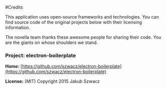 #Credits

This application uses open-source frameworks and technologies. You can find source code of the original projects below with their licensing information.

The novella team thanks these awesome people for sharing their code.  You are the giants on whose shoulders we stand.

### Project: electron-boilerplate

**Home:** [https://github.com/szwacz/electron-boilerplate](https://github.com/szwacz/electron-boilerplate)

**License:** (MIT) Copyright 2015 Jakub Szwacz
